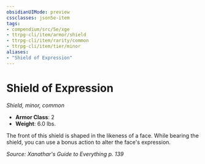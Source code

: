 ```yaml
---
obsidianUIMode: preview
cssclasses: json5e-item
tags:
- compendium/src/5e/xge
- ttrpg-cli/item/armor/shield
- ttrpg-cli/item/rarity/common
- ttrpg-cli/item/tier/minor
aliases: 
- "Shield of Expression"
---
```

# Shield of Expression
*Shield, minor, common*  

- **Armor Class**: 2
- **Weight**: 6.0 lbs.

The front of this shield is shaped in the likeness of a face. While bearing the shield, you can use a bonus action to alter the face's expression.

*Source: Xanathar's Guide to Everything p. 139*